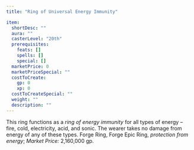 ```yaml
---
title: "Ring of Universal Energy Immunity"

item:
  shortDesc: ""
  aura: ""
  casterLevel: "20th"
  prerequisites:
    feats: []
    spells: []
    special: []
  marketPrice: 0
  marketPriceSpecial: ""
  costToCreate:
    gp: 0
    xp: 0
  costToCreateSpecial: ""
  weight: ""
  description: ""
---
```

This ring functions as a _ring of energy immunity_ for all types of energy &ndash; fire, cold, electricity, acid, and sonic. The wearer takes no damage from energy of any of these types.
Forge Ring, Forge Epic Ring, _protection from energy_; _Market Price:_ 2,160,000 gp.

